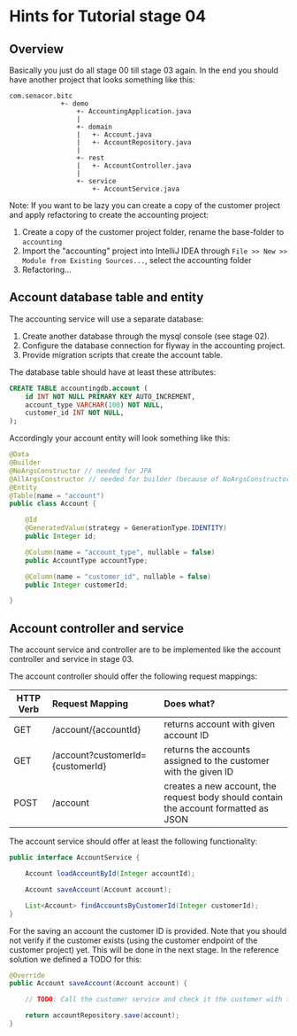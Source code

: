 # Hints for Tutorial stage 04

## Overview

Basically you just do all stage 00 till stage 03 again. In the end you should have another project that looks something like this:

```
com.senacor.bitc
             +- demo
                 +- AccountingApplication.java
                 |
                 +- domain
                 |   +- Account.java
                 |   +- AccountRepository.java
                 |
                 +- rest
                 |   +- AccountController.java
                 |
                 +- service
                     +- AccountService.java
```

Note: If you want to be lazy you can create a copy of the customer project and apply refactoring to create the accounting project:

1. Create a copy of the customer project folder, rename the base-folder to ```accounting```
2. Import the "accounting" project into IntelliJ IDEA through ```File >> New >> Module from Existing Sources...```, select the accounting folder
3. Refactoring... 

## Account database table and entity

The accounting service will use a separate database:

1. Create another database through the mysql console (see stage 02).
3. Configure the database connection for flyway in the accounting project.
2. Provide migration scripts that create the account table.

The database table should have at least these attributes:

```SQL
CREATE TABLE accountingdb.account (
    id INT NOT NULL PRIMARY KEY AUTO_INCREMENT,
    account_type VARCHAR(100) NOT NULL,
    customer_id INT NOT NULL,
);
```

Accordingly your account entity will look something like this:

```Java
@Data
@Builder
@NoArgsConstructor // needed for JPA
@AllArgsConstructor // needed for builder (because of NoArgsConstructor)
@Entity
@Table(name = "account")
public class Account {

    @Id
    @GeneratedValue(strategy = GenerationType.IDENTITY)
    public Integer id;

    @Column(name = "account_type", nullable = false)
    public AccountType accountType;

    @Column(name = "customer_id", nullable = false)
    public Integer customerId;

}
```

## Account controller and service

The account service and controller are to be implemented like the account controller and service in stage 03. 

The account controller should offer the following request mappings:

 | HTTP Verb | Request Mapping | Does what? |
 | --------- | :-------------- | :--------- |
 | GET       | /account/{accountId} | returns account with given account ID |
 | GET       | /account?customerId={customerId} | returns the accounts assigned to the customer with the given ID |
 | POST      | /account | creates a new account, the request body should contain the account formatted as JSON |

The account service should offer at least the following functionality:

```Java
public interface AccountService {

    Account loadAccountById(Integer accountId);

    Account saveAccount(Account account);

    List<Account> findAccountsByCustomerId(Integer customerId);
}
```

For the saving an account the customer ID is provided. Note that you should not verify if the customer exists (using the customer endpoint of the customer project) yet. This will be done in the next stage. In the reference solution we defined a TODO for this:

```Java
@Override
public Account saveAccount(Account account) {

    // TODO: Call the customer service and check it the customer with the given ID exists!

    return accountRepository.save(account);
}
```




